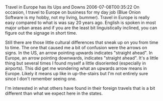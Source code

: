 Travel in Europe has its Ups and Downs
2006-07-08T00:35:22
On occasion, I travel to Europe on business for my day job (Blue Onion Software is my hobby, not my living, bummer). Travel in Europe is really easy compared to what is was say 20 years ago. English is spoken in most major urban areas and if you are the least bit linguistically inclined, you can figure out the signage in short time. 

Still there are those little cultural differences that sneak up on you from time to time. The one that caused me a bit of confusion were the arrows on signs. In the US, an arrow pointing upwards indicates "straight ahead". In Europe, an arrow pointing downwards, indicates "straight ahead". It's a little thing but several times I found myself a little disoriented (especially in airports). This did get me wondering what an upwards arrow means in Europe. Likely it means up like in up-the-stairs but I'm not entirely sure since I don't remember seeing one.

I'm interested in what others have found in their foreign travels that is a bit different than what we expect here in the states.
